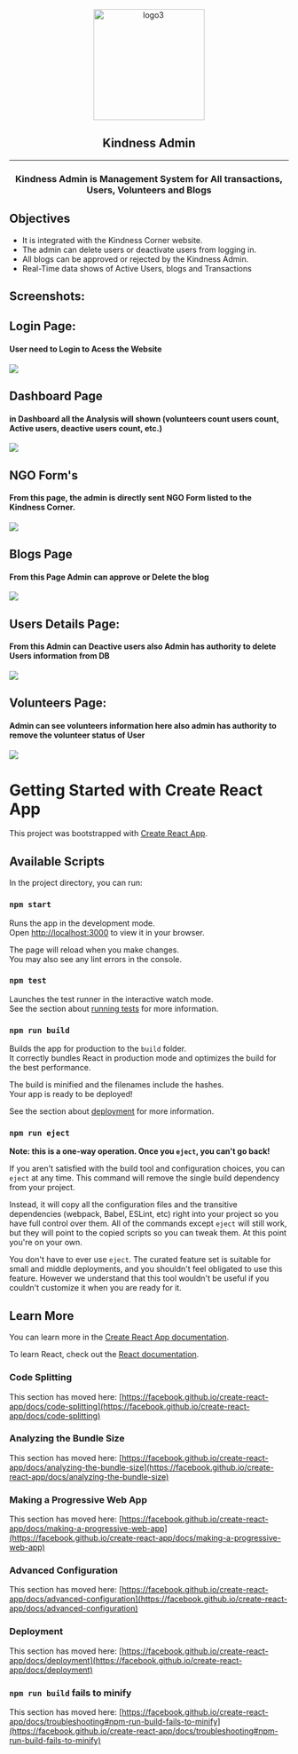 <div align="center">
  <img src="https://github.com/user-attachments/assets/9ae08b03-5314-4e79-91b1-0edac556698d" alt="logo3" width="200"/>
  <h2>Kindness Admin</h2>
  <hr/>
  <h3>Kindness Admin is Management System for All transactions,
Users, Volunteers and Blogs</h3>
</div>

## Objectives
- It is integrated with the Kindness Corner website.
- The admin can delete users or deactivate users from logging in.
- All blogs can be approved or rejected by the Kindness Admin.
- Real-Time data shows of Active Users, blogs and Transactions

## Screenshots:
<h2>Login Page:</h2>
<h4>User need to Login to Acess the Website</h4>
<img src="https://github.com/user-attachments/assets/e0ebd1a4-3dcf-4167-845a-35edd6c63c42"/>

<h2>Dashboard Page</h2>
<h4>in Dashboard all the Analysis will shown (volunteers count users count, Active users, deactive users count, etc.)</h4>
<img src="https://github.com/user-attachments/assets/a8824000-ef07-41f3-a2b7-239b962d7b26" />

<h2>NGO Form's</h2>
<h4>From this page, the admin is directly sent NGO Form listed to the Kindness Corner.
</h4>
<img src="https://github.com/user-attachments/assets/2c54d983-2d74-4014-9829-3cb745613597" />

<h2>Blogs Page</h2>
<h4>From this Page Admin can approve or Delete the blog</h4>
<img src="https://github.com/user-attachments/assets/724205e2-0afd-4782-bbf3-f52a96e1559a" />

<h2>Users Details Page: </h2>
<h4>From this Admin can Deactive users also Admin has authority to delete Users information from DB</h4>
<img src="https://github.com/user-attachments/assets/e7e754e7-9c07-46e2-9849-278caebdcbde" />

<h2>Volunteers Page: </h2>
<h4>Admin can see volunteers information here also admin has authority to remove the volunteer status of User</h4>
<img src="https://github.com/user-attachments/assets/b89bf5ac-7327-4fbe-af8e-707902e4f3c1" />


# Getting Started with Create React App

This project was bootstrapped with [Create React App](https://github.com/facebook/create-react-app).

## Available Scripts

In the project directory, you can run:

### `npm start`

Runs the app in the development mode.\
Open [http://localhost:3000](http://localhost:3000) to view it in your browser.

The page will reload when you make changes.\
You may also see any lint errors in the console.

### `npm test`

Launches the test runner in the interactive watch mode.\
See the section about [running tests](https://facebook.github.io/create-react-app/docs/running-tests) for more information.

### `npm run build`

Builds the app for production to the `build` folder.\
It correctly bundles React in production mode and optimizes the build for the best performance.

The build is minified and the filenames include the hashes.\
Your app is ready to be deployed!

See the section about [deployment](https://facebook.github.io/create-react-app/docs/deployment) for more information.

### `npm run eject`

**Note: this is a one-way operation. Once you `eject`, you can't go back!**

If you aren't satisfied with the build tool and configuration choices, you can `eject` at any time. This command will remove the single build dependency from your project.

Instead, it will copy all the configuration files and the transitive dependencies (webpack, Babel, ESLint, etc) right into your project so you have full control over them. All of the commands except `eject` will still work, but they will point to the copied scripts so you can tweak them. At this point you're on your own.

You don't have to ever use `eject`. The curated feature set is suitable for small and middle deployments, and you shouldn't feel obligated to use this feature. However we understand that this tool wouldn't be useful if you couldn't customize it when you are ready for it.

## Learn More

You can learn more in the [Create React App documentation](https://facebook.github.io/create-react-app/docs/getting-started).

To learn React, check out the [React documentation](https://reactjs.org/).

### Code Splitting

This section has moved here: [https://facebook.github.io/create-react-app/docs/code-splitting](https://facebook.github.io/create-react-app/docs/code-splitting)

### Analyzing the Bundle Size

This section has moved here: [https://facebook.github.io/create-react-app/docs/analyzing-the-bundle-size](https://facebook.github.io/create-react-app/docs/analyzing-the-bundle-size)

### Making a Progressive Web App

This section has moved here: [https://facebook.github.io/create-react-app/docs/making-a-progressive-web-app](https://facebook.github.io/create-react-app/docs/making-a-progressive-web-app)

### Advanced Configuration

This section has moved here: [https://facebook.github.io/create-react-app/docs/advanced-configuration](https://facebook.github.io/create-react-app/docs/advanced-configuration)

### Deployment

This section has moved here: [https://facebook.github.io/create-react-app/docs/deployment](https://facebook.github.io/create-react-app/docs/deployment)

### `npm run build` fails to minify

This section has moved here: [https://facebook.github.io/create-react-app/docs/troubleshooting#npm-run-build-fails-to-minify](https://facebook.github.io/create-react-app/docs/troubleshooting#npm-run-build-fails-to-minify)

